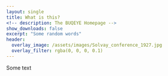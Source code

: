 ```yaml
---
layout: single
title: What is this?
<!-- description: The BUQEYE Homepage -->
show_downloads: false
excerpt: "Some random words"
header:
  overlay_image: /assets/images/Solvay_conference_1927.jpg
  overlay_filter: rgba(0, 0, 0, 0.1)
---
```


Some text
